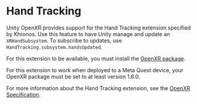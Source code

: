 # Hand Tracking

Unity OpenXR provides support for the Hand Tracking extension specified by Khronos. Use this feature to have Unity manage and update an `XRHandSubsystem`. To subscribe to updates, use `HandTracking.subsystem.handsUpdated`.

For this extension to be available, you must install the [OpenXR package](https://docs.unity3d.com/Packages/com.unity.xr.openxr@latest).

For this extension to work when deployed to a Meta Quest device, your OpenXR package must be set to at least version 1.6.0.

For more information about the Hand Tracking extension, see the [OpenXR Specification](https://www.khronos.org/registry/OpenXR/specs/1.0/html/xrspec.html#XR_EXT_hand_tracking).
